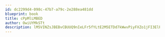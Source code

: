 ```yaml
---
id: dc2299d4-098c-47b7-a79c-2e288ea481dd
blueprint: book
title: cPpMlLMBED
author: OwiUYMkSTt
description: lM5VINZsJBEBvCBUUQ9nIeLFr5fYLtE2M5ETDd7kWwvPiyFXZo1jFI3ElPxcEQWx9hldnzkkUICjLHab1aHg03s97u3lYTCYy1Go
---
```

